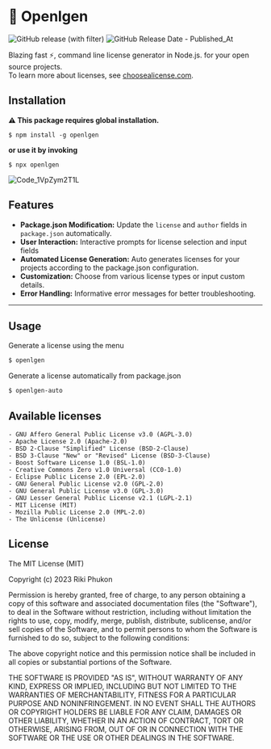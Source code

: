 # 🔑 Openlgen
![GitHub release (with filter)](https://img.shields.io/github/v/release/phukon/openlgen)
![GitHub Release Date - Published_At](https://img.shields.io/github/release-date/phukon/openlgen)


Blazing fast ⚡, command line license generator in Node.js. for your open source projects.<br/>
To learn more about licenses, see [choosealicense.com](choosealicense.com).

## Installation
**⚠ This package requires global installation.**
```
$ npm install -g openlgen
```
**or use it by invoking**
```
$ npx openlgen
```

![Code_1VpZym2T1L](https://github.com/phukon/openlgen/assets/60285613/03842a17-b5b1-4439-b038-50440ff73532)


## Features

- **Package.json Modification:** Update the `license` and `author` fields in `package.json` automatically.
- **User Interaction:** Interactive prompts for license selection and input fields
- **Automated License Generation:** Auto generates licenses for your projects according to the package.json configuration.
- **Customization:** Choose from various license types or input custom details.
- **Error Handling:** Informative error messages for better troubleshooting.

----------

Usage
--------------


Generate a license using the menu
```bash
$ openlgen
```

Generate a license automatically from package.json

```bash
$ openlgen-auto
```


Available licenses
--------------
```
- GNU Affero General Public License v3.0 (AGPL-3.0)
- Apache License 2.0 (Apache-2.0)
- BSD 2-Clause "Simplified" License (BSD-2-Clause)
- BSD 3-Clause "New" or "Revised" License (BSD-3-Clause)
- Boost Software License 1.0 (BSL-1.0)
- Creative Commons Zero v1.0 Universal (CC0-1.0)
- Eclipse Public License 2.0 (EPL-2.0)
- GNU General Public License v2.0 (GPL-2.0)
- GNU General Public License v3.0 (GPL-3.0)
- GNU Lesser General Public License v2.1 (LGPL-2.1)
- MIT License (MIT)
- Mozilla Public License 2.0 (MPL-2.0)
- The Unlicense (Unlicense)
```

License
--------------

The MIT License (MIT)

Copyright (c) 2023 Riki Phukon

Permission is hereby granted, free of charge, to any person obtaining a copy
of this software and associated documentation files (the "Software"), to deal
in the Software without restriction, including without limitation the rights
to use, copy, modify, merge, publish, distribute, sublicense, and/or sell
copies of the Software, and to permit persons to whom the Software is
furnished to do so, subject to the following conditions:

The above copyright notice and this permission notice shall be included in all
copies or substantial portions of the Software.

THE SOFTWARE IS PROVIDED "AS IS", WITHOUT WARRANTY OF ANY KIND, EXPRESS OR
IMPLIED, INCLUDING BUT NOT LIMITED TO THE WARRANTIES OF MERCHANTABILITY,
FITNESS FOR A PARTICULAR PURPOSE AND NONINFRINGEMENT. IN NO EVENT SHALL THE
AUTHORS OR COPYRIGHT HOLDERS BE LIABLE FOR ANY CLAIM, DAMAGES OR OTHER
LIABILITY, WHETHER IN AN ACTION OF CONTRACT, TORT OR OTHERWISE, ARISING FROM,
OUT OF OR IN CONNECTION WITH THE SOFTWARE OR THE USE OR OTHER DEALINGS IN THE
SOFTWARE.
